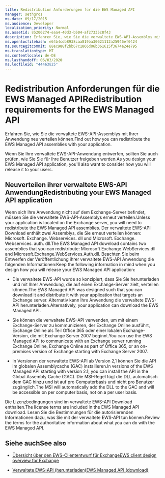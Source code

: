 ```yaml
---
title: Redistribution Anforderungen für die EWS Managed API
manager: sethgros
ms.date: 09/17/2015
ms.audience: Developer
localization_priority: Normal
ms.assetid: 8b206274-eaa4-40d3-b504-af27335c8f43
description: Erfahren Sie, wie Sie die verwaltete EWS-API-Assemblys mit Ihrer Anwendung neu verteilen können.
ms.openlocfilehash: e64b4cdb8938caa819ba30621112a25946ef0424
ms.sourcegitcommit: 88ec988f2bb67c1866d06b361615f3674a24e795
ms.translationtype: MT
ms.contentlocale: de-DE
ms.lasthandoff: 06/03/2020
ms.locfileid: "44463825"
---
```

# <a name="redistribution-requirements-for-the-ews-managed-api"></a><span data-ttu-id="a8d4e-103">Redistribution Anforderungen für die EWS Managed API</span><span class="sxs-lookup"><span data-stu-id="a8d4e-103">Redistribution requirements for the EWS Managed API</span></span>

<span data-ttu-id="a8d4e-104">Erfahren Sie, wie Sie die verwaltete EWS-API-Assemblys mit Ihrer Anwendung neu verteilen können.</span><span class="sxs-lookup"><span data-stu-id="a8d4e-104">Find out how you can redistribute the EWS Managed API assemblies with your application.</span></span>
  
<span data-ttu-id="a8d4e-105">Wenn Sie Ihre verwaltete EWS-API-Anwendung entwerfen, sollten Sie auch prüfen, wie Sie Sie für Ihre Benutzer freigeben werden.</span><span class="sxs-lookup"><span data-stu-id="a8d4e-105">As you design your EWS Managed API application, you'll also want to consider how you will release it to your users.</span></span> 
  
## <a name="redistributing-your-ews-managed-api-application"></a><span data-ttu-id="a8d4e-106">Neuverteilen ihrer verwaltete EWS-API Anwendung</span><span class="sxs-lookup"><span data-stu-id="a8d4e-106">Redistributing your EWS Managed API application</span></span>

<span data-ttu-id="a8d4e-107">Wenn sich Ihre Anwendung nicht auf dem Exchange-Server befindet, müssen Sie die verwaltete EWS-API-Assemblys erneut verteilen.</span><span class="sxs-lookup"><span data-stu-id="a8d4e-107">Unless your application is located on the Exchange server, you will need to redistribute the EWS Managed API assemblies.</span></span> <span data-ttu-id="a8d4e-108">Der verwaltete EWS-API Download enthält zwei Assemblys, die Sie erneut verteilen können: Microsoft. Exchange. Webservices. dll und Microsoft. Exchange. Webservices. auth. dll.</span><span class="sxs-lookup"><span data-stu-id="a8d4e-108">The EWS Managed API download contains two assemblies that you can redistribute: Microsoft.Exchange.WebServices.dll and Microsoft.Exchange.WebServices.Auth.dll.</span></span> <span data-ttu-id="a8d4e-109">Beachten Sie beim Entwerfen der Veröffentlichung ihrer verwaltete EWS-API Anwendung die folgenden Informationen:</span><span class="sxs-lookup"><span data-stu-id="a8d4e-109">Keep the following information in mind when you design how you will release your EWS Managed API application:</span></span>
  
- <span data-ttu-id="a8d4e-110">Die verwaltete EWS-API wurde so konzipiert, dass Sie Sie herunterladen und mit Ihrer Anwendung, die auf einen Exchange-Server zielt, verteilen können.</span><span class="sxs-lookup"><span data-stu-id="a8d4e-110">The EWS Managed API was designed such that you can download it and distribute it with your application that targets an Exchange server.</span></span> <span data-ttu-id="a8d4e-111">Alternativ kann Ihre Anwendung die verwaltete EWS-API herunterladen.</span><span class="sxs-lookup"><span data-stu-id="a8d4e-111">Alternatively, your application can download the EWS Managed API.</span></span>
    
- <span data-ttu-id="a8d4e-112">Sie können die verwaltete EWS-API verwenden, um mit einem Exchange-Server zu kommunizieren, der Exchange Online ausführt, Exchange Online als Teil Office 365 oder einer lokalen Exchange-Version, die mit Exchange Server 2007 beginnt.</span><span class="sxs-lookup"><span data-stu-id="a8d4e-112">You can use the EWS Managed API to communicate with an Exchange server running Exchange Online, Exchange Online as part of Office 365, or an on-premises version of Exchange starting with Exchange Server 2007.</span></span>
    
- <span data-ttu-id="a8d4e-113">In Versionen der verwaltete EWS-API ab Version 2,1 können Sie die API im globalen Assemblycache (GAC) installieren.</span><span class="sxs-lookup"><span data-stu-id="a8d4e-113">In versions of the EWS Managed API starting with version 2.1, you can install the API in the Global Assembly Cache (GAC).</span></span> <span data-ttu-id="a8d4e-114">Die MSI-Regel fügt die DLL automatisch dem GAC hinzu und ist auf pro Computerbasis und nicht pro Benutzer zugänglich.</span><span class="sxs-lookup"><span data-stu-id="a8d4e-114">The MSI will automatically add the DLL to the GAC and will be accessible on per computer basis, not on a per user basis.</span></span>
    
<span data-ttu-id="a8d4e-115">Die Lizenzbedingungen sind im verwaltete EWS-API Download enthalten.</span><span class="sxs-lookup"><span data-stu-id="a8d4e-115">The license terms are included in the EWS Managed API download.</span></span> <span data-ttu-id="a8d4e-116">Lesen Sie die Bestimmungen für die autorisierenden Informationen dazu, was Sie mit der verwaltete EWS-API tun können.</span><span class="sxs-lookup"><span data-stu-id="a8d4e-116">Review the terms for the authoritative information about what you can do with the EWS Managed API.</span></span>
  
## <a name="see-also"></a><span data-ttu-id="a8d4e-117">Siehe auch</span><span class="sxs-lookup"><span data-stu-id="a8d4e-117">See also</span></span>


- [<span data-ttu-id="a8d4e-118">Übersicht über den EWS-Cliententwurf für Exchange</span><span class="sxs-lookup"><span data-stu-id="a8d4e-118">EWS client design overview for Exchange</span></span>](ews-client-design-overview-for-exchange.md)
    
- [<span data-ttu-id="a8d4e-119">Verwaltete EWS-API (herunterladen)</span><span class="sxs-lookup"><span data-stu-id="a8d4e-119">EWS Managed API (download)</span></span>](https://aka.ms/ews-managed-api-readme)
    

